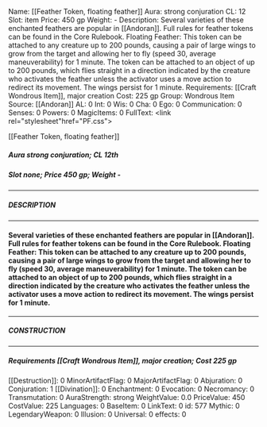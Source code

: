 Name: [[Feather Token, floating feather]]
Aura: strong conjuration
CL: 12
Slot: item
Price: 450 gp
Weight: -
Description: Several varieties of these enchanted feathers are popular in [[Andoran]]. Full rules for feather tokens can be found in the Core Rulebook. Floating Feather: This token can be attached to any creature up to 200 pounds, causing a pair of large wings to grow from the target and allowing her to fly (speed 30, average maneuverability) for 1 minute. The token can be attached to an object of up to 200 pounds, which flies straight in a direction indicated by the creature who activates the feather unless the activator uses a move action to redirect its movement. The wings persist for 1 minute.
Requirements: [[Craft Wondrous Item]], major creation
Cost: 225 gp
Group: Wondrous Item
Source: [[Andoran]]
AL: 0
Int: 0
Wis: 0
Cha: 0
Ego: 0
Communication: 0
Senses: 0
Powers: 0
MagicItems: 0
FullText: <link rel="stylesheet"href="PF.css"><div class="heading"><p class="alignleft">[[Feather Token, floating feather]]</p><div style="clear: both;"></div></div><div><h5><b>Aura </b>strong conjuration; <b>CL </b>12th</h5><h5><b>Slot </b>none; <b>Price </b>450 gp; <b>Weight </b>-</h5></div><hr/><div><h5><b>DESCRIPTION</b></h5></div><hr/><div><h4><p>Several varieties of these enchanted feathers are popular in [[Andoran]]. Full rules for feather tokens can be found in the Core Rulebook. Floating Feather: This token can be attached to any creature up to 200 pounds, causing a pair of large wings to grow from the target and allowing her to fly (speed 30, average maneuverability) for 1 minute. The token can be attached to an object of up to 200 pounds, which flies straight in a direction indicated by the creature who activates the feather unless the activator uses a move action to redirect its movement. The wings persist for 1 minute.</p></h4></div><hr/><div><h5><b>CONSTRUCTION</b></h5></div><hr/><div><h5><b>Requirements </b>[[Craft Wondrous Item]], <i>major creation</i>; <b>Cost </b>225 gp</h5></div>
[[Destruction]]: 0
MinorArtifactFlag: 0
MajorArtifactFlag: 0
Abjuration: 0
Conjuration: 1
[[Divination]]: 0
Enchantment: 0
Evocation: 0
Necromancy: 0
Transmutation: 0
AuraStrength: strong
WeightValue: 0.0
PriceValue: 450
CostValue: 225
Languages: 0
BaseItem: 0
LinkText: 0
id: 577
Mythic: 0
LegendaryWeapon: 0
Illusion: 0
Universal: 0
effects: 0
